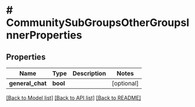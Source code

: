 # # CommunitySubGroupsOtherGroupsInnerProperties

## Properties

Name | Type | Description | Notes
------------ | ------------- | ------------- | -------------
**general_chat** | **bool** |  | [optional]

[[Back to Model list]](../../README.md#models) [[Back to API list]](../../README.md#endpoints) [[Back to README]](../../README.md)
